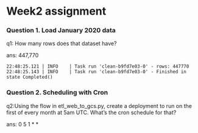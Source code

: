 # Week2 assignment

### Question 1. Load January 2020 data

q1: How many rows does that dataset have?

ans: 447,770

```
22:48:25.121 | INFO    | Task run 'clean-b9fd7e03-0' - rows: 447770
22:48:25.143 | INFO    | Task run 'clean-b9fd7e03-0' - Finished in state Completed()
```
### Question 2. Scheduling with Cron

q2:Using the flow in etl_web_to_gcs.py, create a deployment to run on the first of every month at 5am UTC. What’s the cron schedule for that?

ans: 0 5 1 * *

```
